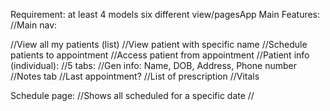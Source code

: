 Requirement: 
at least 4 models
six different view/pagesApp Main Features:
//Main nav: 
    
//View all my patients (list)
//View patient with specific name
//Schedule patients to appointment
//Access patient from appointment
//Patient info (individual): 
    //5 tabs:
    //Gen info: Name, DOB, Address, Phone number
    //Notes tab
    //Last appointment?
    //List of prescription
    //Vitals


Schedule page:
//Shows all scheduled for a specific date
//
